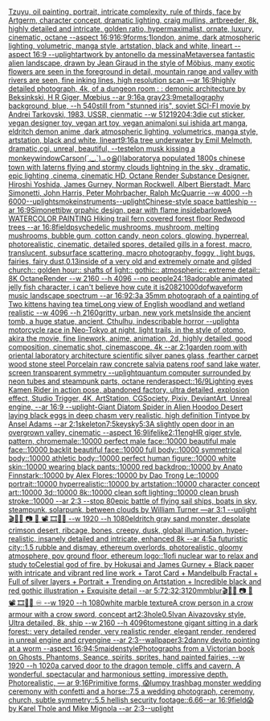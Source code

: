 [Tzuyu, oil painting, portrait, intricate complexity, rule of thirds, face by Artgerm, character concept, dramatic lighting, craig mullins, artbreeder, 8k, highly detailed and intricate, golden ratio, hypermaximalist, ornate, luxury, cinematic, octane --aspect 16:9](https://www.ebank.nz/aiartgenerator?category=Tzuyu%2C%2520oil%2520painting%2C%2520portrait%2C%2520intricate%2520complexity%2C%2520rule%2520of%2520thirds%2C%2520face%2520by%2520Artgerm%2C%2520character%2520concept%2C%2520dramatic%2520lighting%2C%2520craig%2520mullins%2C%2520artbreeder%2C%25208k%2C%2520highly%2520detailed%2520and%2520intricate%2C%2520golden%2520ratio%2C%2520hypermaximalist%2C%2520ornate%2C%2520luxury%2C%2520cinematic%2C%2520octane%2520--aspect%252016%3A9)[16:9](https://www.ebank.nz/aiartgenerator?category=16%3A9)[forms:1](https://www.ebank.nz/aiartgenerator?category=forms%3A1)[london, anime, dark atmospheric lighting, volumetric, manga style, artstation, black and white, lineart --aspect 16:9 --uplight](https://www.ebank.nz/aiartgenerator?category=london%2C%2520anime%2C%2520dark%2520atmospheric%2520lighting%2C%2520volumetric%2C%2520manga%2520style%2C%2520artstation%2C%2520black%2520and%2520white%2C%2520lineart%2520--aspect%252016%3A9%2520--uplight)[artwork by antonello da messina](https://www.ebank.nz/aiartgenerator?category=artwork%2520by%2520antonello%2520da%2520messina)[Metaverse](https://www.ebank.nz/aiartgenerator?category=Metaverse)[a fantastic alien landscape, drawn by  Jean Giraud in the style of Möbius, many exotic flowers are seen in the foreground in detail, mountain range and valley with rivers are seen, fine inking lines, high resolution scan —ar 16:9](https://www.ebank.nz/aiartgenerator?category=a%2520fantastic%2520alien%2520landscape%2C%2520drawn%2520by%2520%2520Jean%2520Giraud%2520in%2520the%2520style%2520of%2520M%C3%B6bius%2C%2520many%2520exotic%2520flowers%2520are%2520seen%2520in%2520the%2520foreground%2520in%2520detail%2C%2520mountain%2520range%2520and%2520valley%2520with%2520rivers%2520are%2520seen%2C%2520fine%2520inking%2520lines%2C%2520high%2520resolution%2520scan%2520%E2%80%94ar%252016%3A9)[highly detailed photograph, 4k, of a dungeon room : : demonic architecture by Beksinkski, H R Giger, Mœbius --ar 9:16](https://www.ebank.nz/aiartgenerator?category=highly%2520detailed%2520photograph%2C%25204k%2C%2520of%2520a%2520dungeon%2520room%2520%3A%2520%3A%2520demonic%2520architecture%2520by%2520Beksinkski%2C%2520H%2520R%2520Giger%2C%2520M%C5%93bius%2520--ar%25209%3A16)[a gray](https://www.ebank.nz/aiartgenerator?category=a%2520gray)[23:9](https://www.ebank.nz/aiartgenerator?category=23%3A9)[metallography background, blue, --h 540](https://www.ebank.nz/aiartgenerator?category=metallography%2520background%2C%2520blue%2C%2520--h%2520540)[still from "stunned iris", soviet SCI-FI movie by Andrei Tarkovski, 1983, USSR, cienmatic --w 512](https://www.ebank.nz/aiartgenerator?category=still%2520from%2520%22stunned%2520iris%22%2C%2520soviet%2520SCI-FI%2520movie%2520by%2520Andrei%2520Tarkovski%2C%25201983%2C%2520USSR%2C%2520cienmatic%2520--w%2520512)[1920](https://www.ebank.nz/aiartgenerator?category=1920)[4:3](https://www.ebank.nz/aiartgenerator?category=4%3A3)[die cut sticker, vegan designer toy, vegan art toy, vegan animal](https://www.ebank.nz/aiartgenerator?category=die%2520cut%2520sticker%2C%2520vegan%2520designer%2520toy%2C%2520vegan%2520art%2520toy%2C%2520vegan%2520animal)[oni,sui ishida art manga, eldritch demon anime ,dark atmospheric lighting, volumetrics, manga style, artstation, black and white, lineart](https://www.ebank.nz/aiartgenerator?category=oni%2Csui%2520ishida%2520art%2520manga%2C%2520eldritch%2520demon%2520anime%2520%2Cdark%2520atmospheric%2520lighting%2C%2520volumetrics%2C%2520manga%2520style%2C%2520artstation%2C%2520black%2520and%2520white%2C%2520lineart)[9:16](https://www.ebank.nz/aiartgenerator?category=9%3A16)[a tree underwater by Emil Melmoth, dramatic,cgi, unreal, beautiful, --test](https://www.ebank.nz/aiartgenerator?category=a%2520tree%2520underwater%2520by%2520Emil%2520Melmoth%2C%2520dramatic%2Ccgi%2C%2520unreal%2C%2520beautiful%2C%2520--test)[elon musk kissing a monkey](https://www.ebank.nz/aiartgenerator?category=elon%2520musk%2520kissing%2520a%2520monkey)[window](https://www.ebank.nz/aiartgenerator?category=window)[Carson](https://www.ebank.nz/aiartgenerator?category=Carson)[(´._.`).｡oஇ()](https://www.ebank.nz/aiartgenerator?category=%28%C2%B4._.%60%29.%EF%BD%A1o%E0%AE%87%28%29)[laboratory](https://www.ebank.nz/aiartgenerator?category=laboratory)[a populated 1800s chinese town with laterns flying and stormy clouds lightning in the sky , dramatic, epic lighting ,cinema, cinematic HD, Octane Render Substance Designer. Hiroshi Yoshida, James Gurney, Norman Rockwell, Albert Bierstadt, Marc Simonetti, John Harris, Peter Mohrbacher, Ralph McQuarrie --w 4000 --h 6000](https://www.ebank.nz/aiartgenerator?category=a%2520populated%25201800s%2520chinese%2520town%2520with%2520laterns%2520flying%2520and%2520stormy%2520clouds%2520lightning%2520in%2520the%2520sky%2520%2C%2520dramatic%2C%2520epic%2520lighting%2520%2Ccinema%2C%2520cinematic%2520HD%2C%2520Octane%2520Render%2520Substance%2520Designer.%2520Hiroshi%2520Yoshida%2C%2520James%2520Gurney%2C%2520Norman%2520Rockwell%2C%2520Albert%2520Bierstadt%2C%2520Marc%2520Simonetti%2C%2520John%2520Harris%2C%2520Peter%2520Mohrbacher%2C%2520Ralph%2520McQuarrie%2520--w%25204000%2520--h%25206000)[--uplight](https://www.ebank.nz/aiartgenerator?category=--uplight)[smoke](https://www.ebank.nz/aiartgenerator?category=smoke)[instruments](https://www.ebank.nz/aiartgenerator?category=instruments)[--uplight](https://www.ebank.nz/aiartgenerator?category=--uplight)[Chinese-style space battleship --ar 16:9](https://www.ebank.nz/aiartgenerator?category=Chinese-style%2520space%2520battleship%2520--ar%252016%3A9)[Simonetti](https://www.ebank.nz/aiartgenerator?category=Simonetti)[bw grpahic design, pear with flame inside](https://www.ebank.nz/aiartgenerator?category=bw%2520grpahic%2520design%2C%2520pear%2520with%2520flame%2520inside)[barlowe](https://www.ebank.nz/aiartgenerator?category=barlowe)[A WATERCOLOR PAINTING Hiking trail fern covered forest floor Redwood trees  --ar 16:8](https://www.ebank.nz/aiartgenerator?category=A%2520WATERCOLOR%2520PAINTING%2520Hiking%2520trail%2520fern%2520covered%2520forest%2520floor%2520Redwood%2520trees%2520%2520--ar%252016%3A8)[field](https://www.ebank.nz/aiartgenerator?category=field)[psychedelic mushrooms, mushroom, melting mushrooms, bubble gum, cotton candy, neon colors, glowing, hyperreal, photorealistic, cinematic, detailed spores, detailed gills,in a forest, macro, translucent, subsurface scattering, macro photography, foggy , light bugs, fairies, fairy dust,](https://www.ebank.nz/aiartgenerator?category=psychedelic%2520mushrooms%2C%2520mushroom%2C%2520melting%2520mushrooms%2C%2520bubble%2520gum%2C%2520cotton%2520candy%2C%2520neon%2520colors%2C%2520glowing%2C%2520hyperreal%2C%2520photorealistic%2C%2520cinematic%2C%2520detailed%2520spores%2C%2520detailed%2520gills%2Cin%2520a%2520forest%2C%2520macro%2C%2520translucent%2C%2520subsurface%2520scattering%2C%2520macro%2520photography%2C%2520foggy%2520%2C%2520light%2520bugs%2C%2520fairies%2C%2520fairy%2520dust%2C)[0.13](https://www.ebank.nz/aiartgenerator?category=0.13)[inside of a very old and extremely ornate and gilded church:: golden hour:: shafts of light:: gothic:: atmospheric:: extreme detail:: 8K OctaneRender --w 2160  --h 4096 --no people](https://www.ebank.nz/aiartgenerator?category=inside%2520of%2520a%2520very%2520old%2520and%2520extremely%2520ornate%2520and%2520gilded%2520church%3A%3A%2520golden%2520hour%3A%3A%2520shafts%2520of%2520light%3A%3A%2520gothic%3A%3A%2520atmospheric%3A%3A%2520extreme%2520detail%3A%3A%25208K%2520OctaneRender%2520--w%25202160%2520%2520--h%25204096%2520--no%2520people)[24:18](https://www.ebank.nz/aiartgenerator?category=24%3A18)[adorable animated jelly fish character, i can't believe how cute it is](https://www.ebank.nz/aiartgenerator?category=adorable%2520animated%2520jelly%2520fish%2520character%2C%2520i%2520can%27t%2520believe%2520how%2520cute%2520it%2520is)[2082](https://www.ebank.nz/aiartgenerator?category=2082)[1000](https://www.ebank.nz/aiartgenerator?category=1000)[dof](https://www.ebank.nz/aiartgenerator?category=dof)[waveform  music landscape spectrum --ar 16:9](https://www.ebank.nz/aiartgenerator?category=waveform%2520%2520music%2520landscape%2520spectrum%2520--ar%252016%3A9)[2:3](https://www.ebank.nz/aiartgenerator?category=2%3A3)[a 35mm photograph of a painting of Two kittens having tea time](https://www.ebank.nz/aiartgenerator?category=a%252035mm%2520photograph%2520of%2520a%2520painting%2520of%2520Two%2520kittens%2520having%2520tea%2520time)[Long view of English woodland and wetland realistic    --w 4096  --h 2160](https://www.ebank.nz/aiartgenerator?category=Long%2520view%2520of%2520English%2520woodland%2520and%2520wetland%2520realistic%2520%2520%2520%2520--w%25204096%2520%2520--h%25202160)[gritty, urban, new york mets](https://www.ebank.nz/aiartgenerator?category=gritty%2C%2520urban%2C%2520new%2520york%2520mets)[Inside the ancient tomb, a huge statue, ancient, Cthulhu, indescribable horror --uplight](https://www.ebank.nz/aiartgenerator?category=Inside%2520the%2520ancient%2520tomb%2C%2520a%2520huge%2520statue%2C%2520ancient%2C%2520Cthulhu%2C%2520indescribable%2520horror%2520--uplight)[a motorcycle race in Neo-Tokyo at night, light trails, in the style of otomo, akira the movie, fine linework, anime, animation, 2d, highly detailed, good composition, cinematic shot, cinemascope, 4k --ar 2:1](https://www.ebank.nz/aiartgenerator?category=a%2520motorcycle%2520race%2520in%2520Neo-Tokyo%2520at%2520night%2C%2520light%2520trails%2C%2520in%2520the%2520style%2520of%2520otomo%2C%2520akira%2520the%2520movie%2C%2520fine%2520linework%2C%2520anime%2C%2520animation%2C%25202d%2C%2520highly%2520detailed%2C%2520good%2520composition%2C%2520cinematic%2520shot%2C%2520cinemascope%2C%25204k%2520--ar%25202%3A1)[garden room with oriental laboratory architecture scientific silver panes glass ,fearther carpet wood stone steel Porcelain raw concrete salvia patens roof sand lake water, screen transparent symmetry --uplight](https://www.ebank.nz/aiartgenerator?category=garden%2520room%2520with%2520oriental%2520laboratory%2520architecture%2520scientific%2520silver%2520panes%2520glass%2520%2Cfearther%2520carpet%2520wood%2520stone%2520steel%2520Porcelain%2520raw%2520concrete%2520salvia%2520patens%2520roof%2520sand%2520lake%2520water%2C%2520screen%2520transparent%2520symmetry%2520--uplight)[quantum computer surrounded by neon tubes and steampunk parts, octane render](https://www.ebank.nz/aiartgenerator?category=quantum%2520computer%2520surrounded%2520by%2520neon%2520tubes%2520and%2520steampunk%2520parts%2C%2520octane%2520render)[aspect::16/9](https://www.ebank.nz/aiartgenerator?category=aspect%3A%3A16/9)[Lighting eyes Kamen Rider in action pose, abandoned factory, ultra detailed, explosion effect, Studio Trigger, 4K, ArtStation, CGSociety, Pixiv, DeviantArt, Unreal engine, --ar 16:9 --uplight](https://www.ebank.nz/aiartgenerator?category=Lighting%2520eyes%2520Kamen%2520Rider%2520in%2520action%2520pose%2C%2520abandoned%2520factory%2C%2520ultra%2520detailed%2C%2520explosion%2520effect%2C%2520Studio%2520Trigger%2C%25204K%2C%2520ArtStation%2C%2520CGSociety%2C%2520Pixiv%2C%2520DeviantArt%2C%2520Unreal%2520engine%2C%2520--ar%252016%3A9%2520--uplight)[-](https://www.ebank.nz/aiartgenerator?category=-)[Giant Diatom Spider in Alien Hoodoo Desert laying black eggs in deep chasm very realistic, high definition Tintype by Ansel Adams --ar 2:1](https://www.ebank.nz/aiartgenerator?category=Giant%2520Diatom%2520Spider%2520in%2520Alien%2520Hoodoo%2520Desert%2520laying%2520black%2520eggs%2520in%2520deep%2520chasm%2520very%2520realistic%2C%2520high%2520definition%2520Tintype%2520by%2520Ansel%2520Adams%2520--ar%25202%3A1)[skeleton](https://www.ebank.nz/aiartgenerator?category=skeleton)[7:5](https://www.ebank.nz/aiartgenerator?category=7%3A5)[key](https://www.ebank.nz/aiartgenerator?category=key)[sky](https://www.ebank.nz/aiartgenerator?category=sky)[5:3](https://www.ebank.nz/aiartgenerator?category=5%3A3)[A slightly open door in an overgrown valley, cinematic --aspect 16:9](https://www.ebank.nz/aiartgenerator?category=A%2520slightly%2520open%2520door%2520in%2520an%2520overgrown%2520valley%2C%2520cinematic%2520--aspect%252016%3A9)[lifelike](https://www.ebank.nz/aiartgenerator?category=lifelike)[2:1](https://www.ebank.nz/aiartgenerator?category=2%3A1)[1](https://www.ebank.nz/aiartgenerator?category=1)[eng](https://www.ebank.nz/aiartgenerator?category=eng)[HR giger style, pattern, chrome](https://www.ebank.nz/aiartgenerator?category=HR%2520giger%2520style%2C%2520pattern%2C%2520chrome)[male::10000 perfect male face::10000 beautiful male face::10000 backlit beautiful face::10000 full body::10000 symmetrical body::10000 athletic body::10000 perfect human figure::10000 white skin::10000 wearing black pants::10000 red backdrop::10000 by Anato Finnstark::10000 by Alex Flores::10000 by Dao Trong Le::10000 portrait::10000 hyperrealistic::10000 by artstation::10000 character concept art::10000 3d::10000 8k::10000 clean soft lighting::10000 clean brush stroke::10000 --ar 2:3 --stop 80](https://www.ebank.nz/aiartgenerator?category=male%3A%3A10000%2520perfect%2520male%2520face%3A%3A10000%2520beautiful%2520male%2520face%3A%3A10000%2520backlit%2520beautiful%2520face%3A%3A10000%2520full%2520body%3A%3A10000%2520symmetrical%2520body%3A%3A10000%2520athletic%2520body%3A%3A10000%2520perfect%2520human%2520figure%3A%3A10000%2520white%2520skin%3A%3A10000%2520wearing%2520black%2520pants%3A%3A10000%2520red%2520backdrop%3A%3A10000%2520by%2520Anato%2520Finnstark%3A%3A10000%2520by%2520Alex%2520Flores%3A%3A10000%2520by%2520Dao%2520Trong%2520Le%3A%3A10000%2520portrait%3A%3A10000%2520hyperrealistic%3A%3A10000%2520by%2520artstation%3A%3A10000%2520character%2520concept%2520art%3A%3A10000%25203d%3A%3A10000%25208k%3A%3A10000%2520clean%2520soft%2520lighting%3A%3A10000%2520clean%2520brush%2520stroke%3A%3A10000%2520--ar%25202%3A3%2520--stop%252080)[epic battle of flying sail ships, boats in sky, steampunk, solarpunk, between clouds by William Turner —ar 3:1 --uplight](https://www.ebank.nz/aiartgenerator?category=epic%2520battle%2520of%2520flying%2520sail%2520ships%2C%2520boats%2520in%2520sky%2C%2520steampunk%2C%2520solarpunk%2C%2520between%2520clouds%2520by%2520William%2520Turner%2520%E2%80%94ar%25203%3A1%2520--uplight)[🎬🌈📼 📷  🎥 📽 🎞🧬🌌  --w 1920 --h 1080](https://www.ebank.nz/aiartgenerator?category=%F0%9F%8E%AC%F0%9F%8C%88%F0%9F%93%BC%2520%F0%9F%93%B7%2520%2520%F0%9F%8E%A5%2520%F0%9F%93%BD%2520%F0%9F%8E%9E%F0%9F%A7%AC%F0%9F%8C%8C%2520%2520--w%25201920%2520--h%25201080)[eldritch gray sand monster, desolate crimson desert, ribcage, bones, creepy, dusk, global illumination, hyper-realistic, insanely detailed and intricate, enhanced 8k --ar 4:5](https://www.ebank.nz/aiartgenerator?category=eldritch%2520gray%2520sand%2520monster%2C%2520desolate%2520crimson%2520desert%2C%2520ribcage%2C%2520bones%2C%2520creepy%2C%2520dusk%2C%2520global%2520illumination%2C%2520hyper-realistic%2C%2520insanely%2520detailed%2520and%2520intricate%2C%2520enhanced%25208k%2520--ar%25204%3A5)[a futuristic city::1.5  rubble and dismay, ethereum overlords, photorealistic, gloomy atmosphere, pov ground floor, ethereum logo::1](https://www.ebank.nz/aiartgenerator?category=a%2520futuristic%2520city%3A%3A1.5%2520%2520rubble%2520and%2520dismay%2C%2520ethereum%2520overlords%2C%2520photorealistic%2C%2520gloomy%2520atmosphere%2C%2520pov%2520ground%2520floor%2C%2520ethereum%2520logo%3A%3A1)[lofi nuclear war to relax and study to](https://www.ebank.nz/aiartgenerator?category=lofi%2520nuclear%2520war%2520to%2520relax%2520and%2520study%2520to)[Celestial god of fire, by Hokusai and James Gurney + Black paper with intricate and vibrant red line work + Tarot Card + Mandelbulb Fractal + Full of silver layers + Portrait + Trending on Artstation + Incredible black and red gothic illustration + Exquisite detail --ar 5:7](https://www.ebank.nz/aiartgenerator?category=Celestial%2520god%2520of%2520fire%2C%2520by%2520Hokusai%2520and%2520James%2520Gurney%2520%2B%2520Black%2520paper%2520with%2520intricate%2520and%2520vibrant%2520red%2520line%2520work%2520%2B%2520Tarot%2520Card%2520%2B%2520Mandelbulb%2520Fractal%2520%2B%2520Full%2520of%2520silver%2520layers%2520%2B%2520Portrait%2520%2B%2520Trending%2520on%2520Artstation%2520%2B%2520Incredible%2520black%2520and%2520red%2520gothic%2520illustration%2520%2B%2520Exquisite%2520detail%2520--ar%25205%3A7)[2:3](https://www.ebank.nz/aiartgenerator?category=2%3A3)[2:3](https://www.ebank.nz/aiartgenerator?category=2%3A3)[1](https://www.ebank.nz/aiartgenerator?category=1)[20mm](https://www.ebank.nz/aiartgenerator?category=20mm)[blur](https://www.ebank.nz/aiartgenerator?category=blur)[🎬🌈📼 📷  🎥 📽 🎞🧬🌌 ♾️ --w 1920 --h 1080](https://www.ebank.nz/aiartgenerator?category=%F0%9F%8E%AC%F0%9F%8C%88%F0%9F%93%BC%2520%F0%9F%93%B7%2520%2520%F0%9F%8E%A5%2520%F0%9F%93%BD%2520%F0%9F%8E%9E%F0%9F%A7%AC%F0%9F%8C%8C%2520%E2%99%BE%EF%B8%8F%2520--w%25201920%2520--h%25201080)[white marble texture](https://www.ebank.nz/aiartgenerator?category=white%2520marble%2520texture)[A crow person in a crow armour with a crow sword, concept art](https://www.ebank.nz/aiartgenerator?category=A%2520crow%2520person%2520in%2520a%2520crow%2520armour%2520with%2520a%2520crow%2520sword%2C%2520concept%2520art)[2:3](https://www.ebank.nz/aiartgenerator?category=2%3A3)[hole](https://www.ebank.nz/aiartgenerator?category=hole)[0.5](https://www.ebank.nz/aiartgenerator?category=0.5)[Ivan Aivazovsky style, Ultra detailed, 8k, ship  --w 2160 --h 4096](https://www.ebank.nz/aiartgenerator?category=Ivan%2520Aivazovsky%2520style%2C%2520Ultra%2520detailed%2C%25208k%2C%2520ship%2520%2520--w%25202160%2520--h%25204096)[tome](https://www.ebank.nz/aiartgenerator?category=tome)[stone gigant sitting in a dark forest:: very detailed render, very realistic render, elegant render, rendered in unreal engine and cryengine --ar 2:3](https://www.ebank.nz/aiartgenerator?category=stone%2520gigant%2520sitting%2520in%2520a%2520dark%2520forest%3A%3A%2520very%2520detailed%2520render%2C%2520very%2520realistic%2520render%2C%2520elegant%2520render%2C%2520rendered%2520in%2520unreal%2520engine%2520and%2520cryengine%2520--ar%25202%3A3)[--wallpaper](https://www.ebank.nz/aiartgenerator?category=--wallpaper)[3:2](https://www.ebank.nz/aiartgenerator?category=3%3A2)[danny devito pointing at a worm --aspect 16:9](https://www.ebank.nz/aiartgenerator?category=danny%2520devito%2520pointing%2520at%2520a%2520worm%2520--aspect%252016%3A9)[4:5](https://www.ebank.nz/aiartgenerator?category=4%3A5)[maiden](https://www.ebank.nz/aiartgenerator?category=maiden)[style](https://www.ebank.nz/aiartgenerator?category=style)[Photographs from a Victorian book on Ghosts, Phantoms, Seance, spirits, sprites, hand painted fairies, --w 1920 --h 1020](https://www.ebank.nz/aiartgenerator?category=Photographs%2520from%2520a%2520Victorian%2520book%2520on%2520Ghosts%2C%2520Phantoms%2C%2520Seance%2C%2520spirits%2C%2520sprites%2C%2520hand%2520painted%2520fairies%2C%2520--w%25201920%2520--h%25201020)[a carved door to the dragon temple, cliffs and cavern, A wonderful,  spectacular and harmonious setting, impressive depth. Photorealistic, — ar 9:16](https://www.ebank.nz/aiartgenerator?category=a%2520carved%2520door%2520to%2520the%2520dragon%2520temple%2C%2520cliffs%2520and%2520cavern%2C%2520A%2520wonderful%2C%2520%2520spectacular%2520and%2520harmonious%2520setting%2C%2520impressive%2520depth.%2520Photorealistic%2C%2520%E2%80%94%2520ar%25209%3A16)[Primitive forms, 😱](https://www.ebank.nz/aiartgenerator?category=Primitive%2520forms%2C%2520%F0%9F%98%B1)[lumpy trashbag monster wedding ceremony with confetti and a horse::7.5 a wedding photograph, ceremony, church, subtle symmetry::5.5 hellish security footage::6.66--ar 16:9](https://www.ebank.nz/aiartgenerator?category=lumpy%2520trashbag%2520monster%2520wedding%2520ceremony%2520with%2520confetti%2520and%2520a%2520horse%3A%3A7.5%2520a%2520wedding%2520photograph%2C%2520ceremony%2C%2520church%2C%2520subtle%2520symmetry%3A%3A5.5%2520hellish%2520security%2520footage%3A%3A6.66--ar%252016%3A9)[field](https://www.ebank.nz/aiartgenerator?category=field)[😱 by Karel Thole and Mike Mignola --ar 2:3](https://www.ebank.nz/aiartgenerator?category=%F0%9F%98%B1%2520by%2520Karel%2520Thole%2520and%2520Mike%2520Mignola%2520--ar%25202%3A3)[--uplight](https://www.ebank.nz/aiartgenerator?category=--uplight)